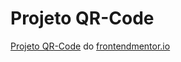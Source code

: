# Projeto QR-Code
 [Projeto QR-Code](https://luizfelipe0413.github.io/Projeto-QR-Code/) do [frontendmentor.io](https://www.frontendmentor.io/)